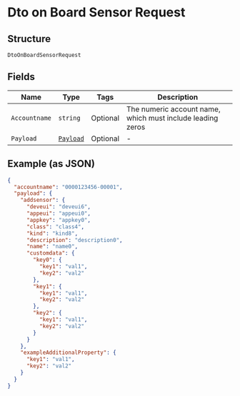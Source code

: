 
# Dto on Board Sensor Request

## Structure

`DtoOnBoardSensorRequest`

## Fields

| Name | Type | Tags | Description |
|  --- | --- | --- | --- |
| `Accountname` | `string` | Optional | The numeric account name, which must include leading zeros |
| `Payload` | [`Payload`](../../doc/models/payload.md) | Optional | - |

## Example (as JSON)

```json
{
  "accountname": "0000123456-00001",
  "payload": {
    "addsensor": {
      "deveui": "deveui6",
      "appeui": "appeui0",
      "appkey": "appkey0",
      "class": "class4",
      "kind": "kind8",
      "description": "description0",
      "name": "name0",
      "customdata": {
        "key0": {
          "key1": "val1",
          "key2": "val2"
        },
        "key1": {
          "key1": "val1",
          "key2": "val2"
        },
        "key2": {
          "key1": "val1",
          "key2": "val2"
        }
      }
    },
    "exampleAdditionalProperty": {
      "key1": "val1",
      "key2": "val2"
    }
  }
}
```

